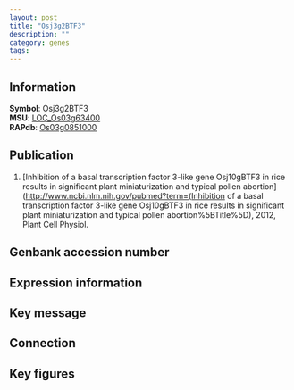 ```yaml
---
layout: post
title: "Osj3g2BTF3"
description: ""
category: genes
tags: 
---
```


## Information
__Symbol__: Osj3g2BTF3  
__MSU__: [LOC_Os03g63400](http://rice.plantbiology.msu.edu/cgi-bin/ORF_infopage.cgi?orf=LOC_Os03g63400)  
__RAPdb__: [Os03g0851000](http://rapdb.dna.affrc.go.jp/viewer/gbrowse_details/irgsp1?name=Os03g0851000)  

## Publication
1. [Inhibition of a basal transcription factor 3-like gene Osj10gBTF3 in rice results in significant plant miniaturization and typical pollen abortion](http://www.ncbi.nlm.nih.gov/pubmed?term=(Inhibition of a basal transcription factor 3-like gene Osj10gBTF3 in rice results in significant plant miniaturization and typical pollen abortion%5BTitle%5D), 2012, Plant Cell Physiol.

## Genbank accession number

## Expression information

## Key message

## Connection

## Key figures


